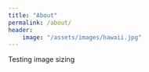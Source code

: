 ```yaml
---
title: "About"
permalink: /about/
header:
    image: "/assets/images/hawaii.jpg"
---
```

Testing image sizing